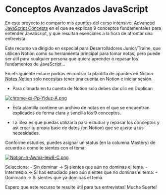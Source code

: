 # Conceptos Avanzados JavaScript

En este proyecto te comparto mis apuntes del curso intensivo: [Advanced JavaScript Concepts](https://youtu.be/R9I85RhI7Cg?si=bk-GWcKENmIFl1mT) en el que se explican 9 conceptos fundamentales para entender JavaScript, y que resultan esenciales a la hora de afrontar una entrevista.

Este recurso va dirigido en especial para Desarrolladores Junior/Traine, que utilicen Notion como su herramienta principal para tomar notas, pero puede ser útil para cualquier persona que quiera aprender o repasar los fundamentos de JavaScript...

En el siguiente enlace podrás encontrar la plantilla de apuntes en Notion: [Notes Notion](https://rightful-lift-732.notion.site/90634a73c2d64093ad758f4980d69ebe?v=8cb8531f4ef74905a37deee8289a609e&pvs=4) solo necesitas tener una cuenta en Notion e iniciar sesión.

- Para clonarla en tu cuenta de Notion solo debes dar clic en Duplicar:

[![chrome-xs-Pp-Yiduz-A.png](https://i.postimg.cc/DZtRtbFL/chrome-xs-Pp-Yiduz-A.png)](https://postimg.cc/Q9J67CFd)

- Esta plantilla contiene un archivo de notas en el que se encuentran explicados de forma clara y sencilla los 9 conceptos.

- La idea es que puedas utilizarla para estudiar y repasar los conceptos y así crear tu propia base de datos (en Notion) que se ajuste a tus necesidades.

Conforme estudies, puedes asignar un status (en la columna Mastery) de acuerdo a como te sientes con el tema:

[![Notion-n-Awma-Iew8-C.png](https://i.postimg.cc/4yVjZNNM/Notion-n-Awma-Iew8-C.png)](https://postimg.cc/CnMcs08H)

Selecciona:
    - Sin dominar -> Si sientes que aún no dominas el tema.
    - Intermedio -> Si has estudiado pero aún sientes que no dominas el tema.
    - Dominado -> Si sientes que ya dominas el tema.

Espero que este recurso te resulte útil para tus entrevistas! Mucha Suerte!